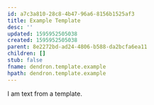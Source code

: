 ```yaml
---
id: a7c3a810-28c8-4b47-96a6-8156b1525af3
title: Example Template
desc: ''
updated: 1595952505038
created: 1595952505038
parent: 8e2272bd-ad24-4806-b588-da2bcfa6ea11
children: []
stub: false
fname: dendron.template.example
hpath: dendron.template.example
---
```

I am text from a template.

